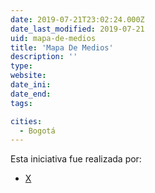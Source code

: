 ```yaml
---
date: 2019-07-21T23:02:24.000Z
date_last_modified: 2019-07-21
uid: mapa-de-medios
title: 'Mapa De Medios'
description: ''
type: 
website: 
date_ini: 
date_end: 
tags:

cities: 
  - Bogotá
---
```


Esta iniciativa fue realizada por:

- [X](/organizaciones/mapa-de-medios)
